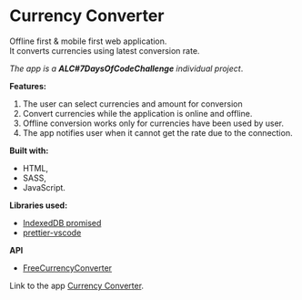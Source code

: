 # Currency Converter

Offline first & mobile first web application.  
It converts currencies using latest conversion rate.

_The app is a **ALC#7DaysOfCodeChallenge** individual project_.

**Features:**

1.  The user can select currencies and amount for conversion
2.  Convert currencies while the application is online and offline.
3.  Offline conversion works only for currencies have been used by user.
4.  The app notifies user when it cannot get the rate due to the connection.

**Built with:**

- HTML,
- SASS,
- JavaScript.

**Libraries used:**

- [IndexedDB promised](https://github.com/jakearchibald/idb)
- [prettier-vscode](https://github.com/prettier/prettier-vscode)

**API**

- [FreeCurrencyConverter](https://www.currencyconverterapi.com)

Link to the app [Currency Converter](https://mar-bi.github.io/currency_converter/).
